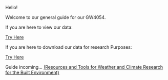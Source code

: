 Hello!

Welcome to our general guide for our GW4054.

If you are here to view our data:

[Try Here](http://www.findu.com/cgi-bin/wxpage.cgi?call=GW4054&last=48)

If you are here to download our data for research Purposes:

[Try Here]()

Guide incoming...
[ (Resources and Tools for Weather and Climate Research for the Built Environment)](https://libguides.nyit.edu/architecture/SAME)
